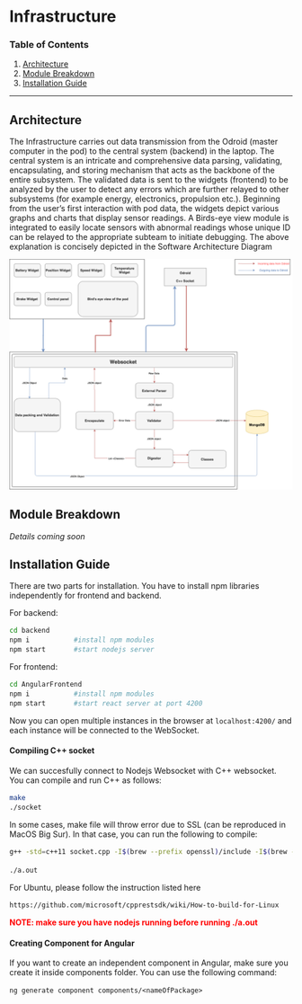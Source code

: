 # Infrastructure 

### Table of Contents
1. [Architecture](#Overview)
2. [Module Breakdown](#application-breakdown)
3. [Installation Guide](#installation-guide)

<hr>

## Architecture 
The Infrastructure carries out data transmission from the Odroid (master computer in the pod) to the central system (backend) in the laptop. The central system is an intricate and comprehensive data parsing, validating, encapsulating, and storing mechanism that acts as the backbone of the entire subsystem. The validated data is sent to the widgets (frontend) to be analyzed by the user to detect any errors which are further relayed to other subsystems (for example energy, electronics, propulsion etc.). Beginning from the user’s first interaction with pod data, the widgets depict various graphs and charts that display sensor readings. A Birds-eye view module is integrated to easily locate sensors with abnormal readings whose unique ID can be relayed to the appropriate subteam to initiate debugging. The above explanation is concisely depicted in the Software Architecture Diagram 

![design](readme/Architecture.png)

## Module Breakdown
_Details coming soon_


## Installation Guide

There are two parts for installation. You have to install npm libraries independently for frontend and backend. 

For backend:

``` sh
cd backend
npm i           #install npm modules
npm start       #start nodejs server
```

For frontend:
```sh
cd AngularFrontend
npm i           #install npm modules
npm start       #start react server at port 4200
```

Now you can open multiple instances in the browser at `localhost:4200/` and each instance will be connected to the WebSocket.

#### Compiling C++ socket
We can succesfully connect to Nodejs Websocket with C++ websocket. You can compile and run C++ as follows:

```sh
make
./socket
```

In some cases, make file will throw error due to SSL (can be reproduced in MacOS Big Sur). In that case, you can run the following to compile:

```sh
g++ -std=c++11 socket.cpp -I$(brew --prefix openssl)/include -I$(brew --prefix cpprestsdk)/include -L$(brew --prefix openssl)/lib -L$(brew --prefix cpprestsdk)/lib -I$(brew --prefix boost)/include -L$(brew --prefix boost)/lib -lcpprest -lcrypto -lssl -lboost_system -lboost_chrono -lboost_thread-mt

./a.out
```

For Ubuntu, please follow the instruction listed here 
```sh
https://github.com/microsoft/cpprestsdk/wiki/How-to-build-for-Linux
```

<b style="color:red"> NOTE: make sure you have nodejs running before running ./a.out</b>

#### Creating Component for Angular
If you want to create an independent component in Angular, make sure you create it inside components folder. You can use the following command:

`ng generate component components/<nameOfPackage>`

#### 

<!-- #### Test for websocket connection:
Test for websocket should be divided into  -->


<!-- ## Infrastructure - Sprint 1

As of right now, the nodejs is being used as the backend, and React is used for the front-end (for fast deployment purpose). For future development, We will be shifting to Angular.

This skeleton code can be used to complete ticket _" Implementing types in Web socket for data routes"_. -->
